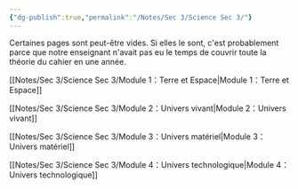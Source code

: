 ```yaml
---
{"dg-publish":true,"permalink":"/Notes/Sec 3/Science Sec 3/"}
---
```


Certaines pages sont peut-être vides. Si elles le sont, c'est probablement parce que notre enseignant n'avait pas eu le temps de couvrir toute la théorie du cahier en une année.

[[Notes/Sec 3/Science Sec 3/Module 1：Terre et Espace\|Module 1：Terre et Espace]]

[[Notes/Sec 3/Science Sec 3/Module 2：Univers vivant\|Module 2：Univers vivant]]

[[Notes/Sec 3/Science Sec 3/Module 3：Univers matériel\|Module 3：Univers matériel]]

[[Notes/Sec 3/Science Sec 3/Module 4：Univers technologique\|Module 4：Univers technologique]]